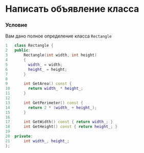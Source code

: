 # Написать объявление класса

### Условие

Вам дано полное определение класса `Rectangle`

```c++
1   class Rectangle {
2   public:
3       Rectangle(int width, int height)
4       {
5         width_ = width;
6         height_ = height;
7       }
8 
9       int GetArea() const {
10        return width_ * height_;
11      }
12  
13      int GetPerimeter() const {
14        return 2 * (width_ + height_);
15      }
16
17      int GetWidth() const { return width_; }
18      int GetHeight() const { return height_; }
19
20  private:
21      int width_, height_;
};
```